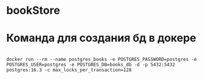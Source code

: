 # bookStore


# Команда для создания бд в докере

```shell

docker run --rm --name postgres_books -e POSTGRES_PASSWORD=postgres -e POSTGRES_USER=postgres -e POSTGRES_DB=books_db -d -p 5432:5432 postgres:16.3 -c max_locks_per_transaction=128

```